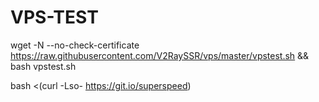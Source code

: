 # VPS-TEST

wget -N --no-check-certificate https://raw.githubusercontent.com/V2RaySSR/vps/master/vpstest.sh && bash vpstest.sh



bash <(curl -Lso- https://git.io/superspeed)


